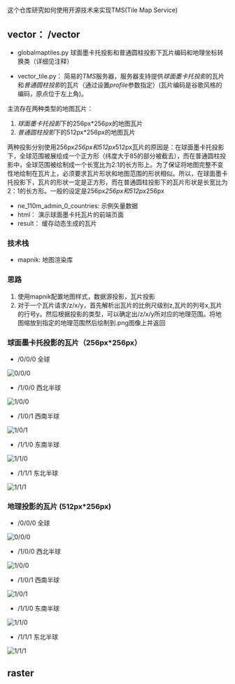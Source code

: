 #
这个仓库研究如何使用开源技术来实现TMS(Tile Map Service)

## vector： /vector

- globalmaptiles.py 球面墨卡托投影和普通圆柱投影下瓦片编码和地理坐标转换类（详细见注释）

- vector_tile.py： 简易的*TMS*服务器，服务器支持提供*球面墨卡托投影*的瓦片和*普通圆柱投影*的瓦片（通过设置*profile*参数指定）(瓦片编码是谷歌风格的编码，原点位于左上角)。

主流存在两种类型的地图瓦片：
1. *球面墨卡托投影*下的256px*256px的地图瓦片
2. *普通圆柱投影*下的512px*256px的地图瓦片

两种投影分别使用256px*256px和512px*512px瓦片的原因是：在球面墨卡托投影下，全球范围被展绘成一个正方形（纬度大于85的部分被截去），而在普通圆柱投影中，全球范围被绘制成一个长宽比为2:1的长方形上。为了保证将地图完整不变性地绘制在瓦片上，必须要求瓦片形状和地图范围的形状相似。所以，在球面墨卡托投影下，瓦片的形状一定是正方形，而在普通圆柱投影下的瓦片形状是长宽比为2：1的长方形。一般的设定是256px*256px和512px*256px

- ne_110m_admin_0_countries: 示例矢量数据
- html： 演示球面墨卡托瓦片的前端页面
- result： 缓存动态生成的瓦片

### 技术栈

- mapnik: 地图渲染库

### 思路

1. 使用mapnik配置地图样式，数据源投影，瓦片投影
2. 对于一个瓦片请求/z/x/y，首先解析出瓦片的比例尺级别z,瓦片的列号x,瓦片的行号y。然后根据投影的类型，可以确定出/z/x/y所对应的地理范围。将地图缩放到指定的地理范围然后绘制到.png图像上并返回



### 球面墨卡托投影的瓦片（256px*256px）

- /0/0/0 全球

![0/0/0](https://github.com/zhuang-hao-ming/tms_research/blob/master/doc/img/mercator0_0_0.png)
- /1/0/0 西北半球

![1/0/0](https://github.com/zhuang-hao-ming/tms_research/blob/master/doc/img/mercator1_0_0.png)
- /1/0/1 西南半球

![1/0/1](https://github.com/zhuang-hao-ming/tms_research/blob/master/doc/img/mercator1_0_1.png)
- /1/1/0 东南半球

![1/1/0](https://github.com/zhuang-hao-ming/tms_research/blob/master/doc/img/mercator1_1_0.png)
- /1/1/1 东北半球

![1/1/1](https://github.com/zhuang-hao-ming/tms_research/blob/master/doc/img/mercator1_1_1.png)


### 地理投影的瓦片 (512px*256px)
- /0/0/0 全球 

![0/0/0](https://github.com/zhuang-hao-ming/tms_research/blob/master/doc/img/geodetic0_0_0.png)
- /1/0/0 西北半球

![1/0/0](https://github.com/zhuang-hao-ming/tms_research/blob/master/doc/img/geodetic1_0_0.png)
- /1/0/1 西南半球

![1/0/1](https://github.com/zhuang-hao-ming/tms_research/blob/master/doc/img/geodetic1_0_1.png)
- /1/1/0 东南半球

![1/1/0](https://github.com/zhuang-hao-ming/tms_research/blob/master/doc/img/geodetic1_1_0.png)
- /1/1/1 东北半球

![1/1/1](https://github.com/zhuang-hao-ming/tms_research/blob/master/doc/img/geodetic1_1_1.png)

## raster
